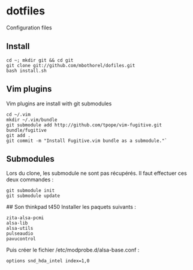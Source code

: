 # dotfiles
Configuration files

## Install
	cd ~; mkdir git && cd git
	git clone git://github.com/mbothorel/dofiles.git
	bash install.sh

## Vim plugins
Vim plugins are install with git submodules 

	cd ~/.vim
	mkdir ~/.vim/bundle
	git submodule add http://github.com/tpope/vim-fugitive.git bundle/fugitive
	git add .
	git commit -m "Install Fugitive.vim bundle as a submodule."`

## Submodules
Lors du clone, les submodule ne sont pas récupérés.
Il faut effectuer ces deux commandes : 

	git submodule init
	git submodule update

## Son thinkpad t450
Installer les paquets suivants :
    
    zita-alsa-pcmi
    alsa-lib
	alsa-utils
	pulseaudio
	pavucontrol

Puis créer le fichier /etc/modprobe.d/alsa-base.conf :

	options snd_hda_intel index=1,0

